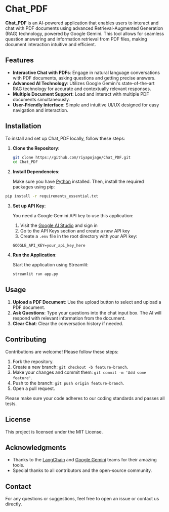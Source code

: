 

# Chat_PDF

**Chat_PDF** is an AI-powered application that enables users to interact and chat with PDF documents using advanced Retrieval-Augmented Generation (RAG) technology, powered by Google Gemini. This tool allows for seamless question answering and information retrieval from PDF files, making document interaction intuitive and efficient.

## Features

- **Interactive Chat with PDFs**: Engage in natural language conversations with PDF documents, asking questions and getting precise answers.
- **Advanced AI Technology**: Utilizes Google Gemini's state-of-the-art RAG technology for accurate and contextually relevant responses.
- **Multiple Document Support**: Load and interact with multiple PDF documents simultaneously.
- **User-Friendly Interface**: Simple and intuitive UI/UX designed for easy navigation and interaction.

## Installation

To install and set up Chat_PDF locally, follow these steps:

1. **Clone the Repository**:

   ```bash
   git clone https://github.com/riyapojage/Chat_PDF.git
   cd Chat_PDF
   ```

2. **Install Dependencies**:

   Make sure you have [Python](https://www.python.org/downloads/) installed. Then, install the required packages using pip:

```bash
pip install -r requirements_essential.txt
```

3. **Set up API Key**:

   You need a Google Gemini API key to use this application:
   
   1. Visit the [Google AI Studio](https://ai.google.dev/) and sign in
   2. Go to the API Keys section and create a new API key
   3. Create a `.env` file in the root directory with your API key:

   ```
   GOOGLE_API_KEY=your_api_key_here
   ```

4. **Run the Application**:

   Start the application using Streamlit:

   ```bash
   streamlit run app.py
   ```

## Usage

1. **Upload a PDF Document**: Use the upload button to select and upload a PDF document.
2. **Ask Questions**: Type your questions into the chat input box. The AI will respond with relevant information from the document.
3. **Clear Chat**: Clear the conversation history if needed.

## Contributing

Contributions are welcome! Please follow these steps:

1. Fork the repository.
2. Create a new branch: `git checkout -b feature-branch`.
3. Make your changes and commit them: `git commit -m 'Add some feature'`.
4. Push to the branch: `git push origin feature-branch`.
5. Open a pull request.

Please make sure your code adheres to our coding standards and passes all tests.

## License

This project is licensed under the MIT License.

## Acknowledgments

- Thanks to the [LangChain](https://langchain.com/) and [Google Gemini](https://ai.google/) teams for their amazing tools.
- Special thanks to all contributors and the open-source community.

## Contact

For any questions or suggestions, feel free to open an issue or contact us directly.

